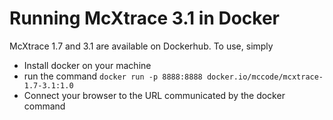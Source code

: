 # Running McXtrace 3.1 in Docker

McXtrace 1.7 and 3.1 are available on Dockerhub. To use, simply

* Install docker on your machine
* run the command
```docker run -p 8888:8888 docker.io/mccode/mcxtrace-1.7-3.1:1.0```
* Connect your browser to the URL communicated by the docker command

